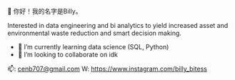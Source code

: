 👋 你好！我的名字是Billy。

Interested in data engineering and bi analytics to yield increased asset and environmental waste reduction
and smart decision making.
- 🌱 I’m currently learning data science (SQL, Python)
- 💞️ I’m looking to collaborate on idk


📫: cenb707@gmail.com
W: https://www.instagram.com/billy_bitess

<!---
bcen707/bcen707 is a ✨ special ✨ repository because its `README.md` (this file) appears on your GitHub profile.
You can click the Preview link to take a look at your changes.
--->
